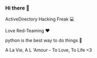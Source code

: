 ### Hi there 👋

ActiveDirectory Hacking Freak :computer: 

Love Red-Teaming :heart: 

python is the best way to do things :snake:

A La Vie, A L 'Amour - To Love, To Life <3
